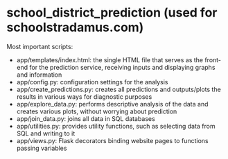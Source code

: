 school_district_prediction (used for schoolstradamus.com)
==========================

Most important scripts:
* app/templates/index.html: the single HTML file that serves as the front-end for the prediction service, receiving inputs and displaying graphs and information
* app/config.py: configuration settings for the analysis
* app/create_predictions.py: creates all predictions and outputs/plots the results in various ways for diagnostic purposes
* app/explore_data.py: performs descriptive analysis of the data and creates various plots, without worrying about prediction
* app/join_data.py: joins all data in SQL databases
* app/utilities.py: provides utility functions, such as selecting data from SQL and writing to it
* app/views.py: Flask decorators binding website pages to functions passing variables
